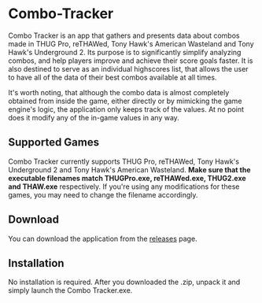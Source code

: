 # Combo-Tracker
Combo Tracker is an app that gathers and presents data about combos made in THUG Pro, reTHAWed, Tony Hawk's American Wasteland and Tony Hawk's Underground 2. Its purpose is to significantly simplify analyzing combos, and help players improve and achieve their score goals faster. It is also destined to serve as an individual highscores list, that allows the user to have all of the data of their best combos available at all times.

It's worth noting, that although the combo data is almost completely obtained from inside the game, either directly or by mimicking the game engine's logic, the application only keeps track of the values. At no point does it modify any of the in-game values in any way.

## Supported Games
Combo Tracker currently supports THUG Pro, reTHAWed, Tony Hawk's Underground 2 and Tony Hawk's American Wasteland. **Make sure that the executable filenames match THUGPro.exe, reTHAWed.exe, THUG2.exe and THAW.exe** respectively. If you're using any modifications for these games, you may need to change the filename accordingly.

## Download
You can download the application from the [releases](https://github.com/prevzzy/THUGPRO-Combo-Tracker/releases) page.

## Installation
No installation is required. After you downloaded the .zip, unpack it and simply launch the Combo Tracker.exe.

